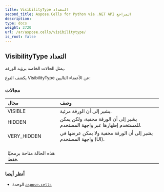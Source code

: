 ```yaml
---
title: VisibilityType التعداد
second_title: Aspose.Cells for Python via .NET API المراجع
description:
type: docs
weight: 2720
url: /ar/aspose.cells/visibilitytype/
is_root: false
---
```

##  VisibilityType التعداد
يمثل الحالات الخاصة برؤية الورقة.



يكشف النوع VisibilityType عن الأعضاء التاليين:

###  مجالات
| مجال| وصف|
| :- | :- |
| VISIBLE | يشير إلى أن الورقة مرئية.|
| HIDDEN | يشير إلى أن الورقة مخفية، ولكن يمكن للمستخدم إظهارها عبر واجهة المستخدم.|
| VERY_HIDDEN | يشير إلى أن الورقة مخفية ولا يمكن عرضها في واجهة المستخدم (UI).<br/> هذه الحالة متاحة برمجيًا فقط.|



###  أنظر أيضا
* الوحدة [`aspose.cells`](..)
